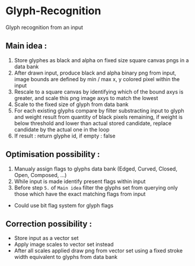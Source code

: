 # Glyph-Recognition
Glyph recognition from an input

## Main idea :
1. Store glyphes as black and alpha on fixed size square canvas pngs in a data bank
2. After drawn input, produce black and alpha binary png from input, image bounds are defined by min / max x, y colored pixel within the input
3. Rescale to a square canvas by identifying which of the bound axys is greater, and scale this png image axys to match the lowest
4. Scale to the fixed size of glyph from data bank
5. For each existing glyphs compare by filter substracting input to glyph and weight result from quantity of black pixels remaining, if weight is below threshold and lower than actual stored candidate, replace candidate by the actual one in the loop
6. If result : return glyphe id, if empty : false

## Optimisation possibility :
1. Manualy assign flags to glyphs data bank (Edged, Curved, Closed, Open, Composed, ...)
2. While input is made identify present flags within input
3. Before step `5.` of `Main idea` filter the glyphs set from querying only those which have the exact matching flags from input

* Could use bit flag system for glyph flags

## Correction possibility :
* Store input as a vector set
* Apply image scales to vector set instead
* After all scales applied draw png from vector set using a fixed stroke width equivalent to glyphs from data bank
